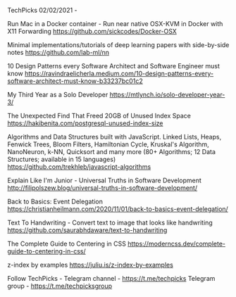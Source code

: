 TechPicks 02/02/2021 -

Run Mac in a Docker container - Run near native OSX-KVM in Docker with X11 Forwarding
https://github.com/sickcodes/Docker-OSX

Minimal implementations/tutorials of deep learning papers with side-by-side notes
https://github.com/lab-ml/nn

10 Design Patterns every Software Architect and Software Engineer must know
https://ravindraelicherla.medium.com/10-design-patterns-every-software-architect-must-know-b33237bc01c2

My Third Year as a Solo Developer
https://mtlynch.io/solo-developer-year-3/

The Unexpected Find That Freed 20GB of Unused Index Space
https://hakibenita.com/postgresql-unused-index-size

Algorithms and Data Structures built with JavaScript. Linked Lists, Heaps, Fenwick Trees, Bloom Filters, Hamiltonian Cycle, Kruskal's Algorithm, NanoNeuron, k-NN, Quicksort and many more (80+ Algorithms; 12 Data Structures; available in 15 languages)
https://github.com/trekhleb/javascript-algorithms

Explain Like I'm Junior - Universal Truths in Software Development
http://filipolszew.blog/universal-truths-in-software-development/

Back to Basics: Event Delegation
https://christianheilmann.com/2020/11/01/back-to-basics-event-delegation/

Text To Handwriting - Convert text to image that looks like handwriting
https://github.com/saurabhdaware/text-to-handwriting

The Complete Guide to Centering in CSS
https://moderncss.dev/complete-guide-to-centering-in-css/

z-index by examples
https://juliu.is/z-index-by-examples

Follow TechPicks -
Telegram channel - https://t.me/techpicks
Telegram group - https://t.me/techpicksgroup